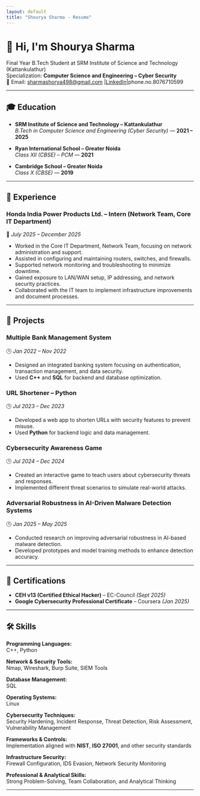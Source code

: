 ```yaml
---
layout: default
title: "Shourya Sharma - Resume"
---
```


# 👋 Hi, I'm **Shourya Sharma**
Final Year B.Tech Student at SRM Institute of Science and Technology (Kattankulathur)  
Specialization: **Computer Science and Engineering – Cyber Security**  
📧 Email: sharmashorya498@gmail.com |[LinkedIn](www.linkedin.com/in/shourya-sharma-324669220)|phone.no.8076710599

---

## 🎓 Education
- **SRM Institute of Science and Technology – Kattankulathur**  
  *B.Tech in Computer Science and Engineering (Cyber Security)* — **2021 – 2025**

- **Ryan International School – Greater Noida**  
  *Class XII (CBSE) – PCM* — **2021**

- **Cambridge School – Greater Noida**  
  *Class X (CBSE)* — **2019**

---

## 💼 Experience

### **Honda India Power Products Ltd. – Intern (Network Team, Core IT Department)**  
📅 *July 2025 – December 2025*  
- Worked in the Core IT Department, Network Team, focusing on network administration and support.  
- Assisted in configuring and maintaining routers, switches, and firewalls.  
- Supported network monitoring and troubleshooting to minimize downtime.  
- Gained exposure to LAN/WAN setup, IP addressing, and network security practices.  
- Collaborated with the IT team to implement infrastructure improvements and document processes.  

---

## 🧠 Projects

### **Multiple Bank Management System**  
🕒 *Jan 2022 – Nov 2022*  
- Designed an integrated banking system focusing on authentication, transaction management, and data security.  
- Used **C++** and **SQL** for backend and database optimization.  

### **URL Shortener – Python**  
🕒 *Jul 2023 – Dec 2023*  
- Developed a web app to shorten URLs with security features to prevent misuse.  
- Used **Python** for backend logic and data management.  

### **Cybersecurity Awareness Game**  
🕒 *Jul 2024 – Dec 2024*  
- Created an interactive game to teach users about cybersecurity threats and responses.  
- Implemented different threat scenarios to simulate real-world attacks.  

### **Adversarial Robustness in AI-Driven Malware Detection Systems**  
🕒 *Jan 2025 – May 2025*  
- Conducted research on improving adversarial robustness in AI-based malware detection.  
- Developed prototypes and model training methods to enhance detection accuracy.  

---

## 🏅 Certifications
- **CEH v13 (Certified Ethical Hacker)** – EC-Council *(Sept 2025)*  
- **Google Cybersecurity Professional Certificate** – Coursera *(Jan 2025)*  

---

## 🛠 Skills

**Programming Languages:**  
C++, Python  

**Network & Security Tools:**  
Nmap, Wireshark, Burp Suite, SIEM Tools  

**Database Management:**  
SQL  

**Operating Systems:**  
Linux  

**Cybersecurity Techniques:**  
Security Hardening, Incident Response, Threat Detection, Risk Assessment, Vulnerability Management  

**Frameworks & Controls:**  
Implementation aligned with **NIST**, **ISO 27001**, and other security standards  

**Infrastructure Security:**  
Firewall Configuration, IDS Evasion, Network Security Monitoring  

**Professional & Analytical Skills:**  
Strong Problem-Solving, Team Collaboration, and Analytical Thinking  

---


